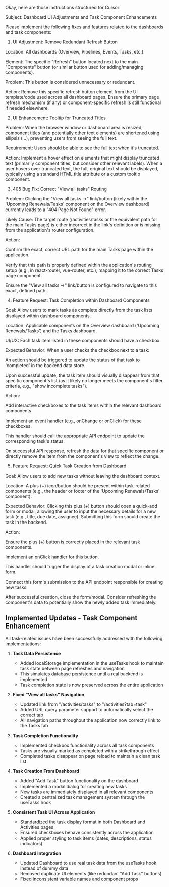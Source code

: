 Okay, here are those instructions structured for Cursor:

Subject: Dashboard UI Adjustments and Task Component Enhancements

Please implement the following fixes and features related to the dashboards and task components:

1. UI Adjustment: Remove Redundant Refresh Button

Location: All dashboards (Overview, Pipelines, Events, Tasks, etc.).

Element: The specific "Refresh" button located next to the main "Components" button (or similar button used for adding/managing components).

Problem: This button is considered unnecessary or redundant.

Action: Remove this specific refresh button element from the UI template/code used across all dashboard pages. Ensure the primary page refresh mechanism (if any) or component-specific refresh is still functional if needed elsewhere.

2. UI Enhancement: Tooltip for Truncated Titles

Problem: When the browser window or dashboard area is resized, component titles (and potentially other text elements) are shortened using ellipsis (...), preventing users from seeing the full text.

Requirement: Users should be able to see the full text when it's truncated.

Action: Implement a hover effect on elements that might display truncated text (primarily component titles, but consider other relevant labels). When a user hovers over truncated text, the full, original text should be displayed, typically using a standard HTML title attribute or a custom tooltip component.

3. 405 Bug Fix: Correct "View all tasks" Routing

Problem: Clicking the "View all tasks →" link/button (likely within the 'Upcoming Renewals/Tasks' component on the Overview dashboard) currently leads to a "404 Page Not Found" error.

Likely Cause: The target route (/activities/tasks or the equivalent path for the main Tasks page) is either incorrect in the link's definition or is missing from the application's router configuration.

Action:

Confirm the exact, correct URL path for the main Tasks page within the application.

Verify that this path is properly defined within the application's routing setup (e.g., in react-router, vue-router, etc.), mapping it to the correct Tasks page component.

Ensure the "View all tasks →" link/button is configured to navigate to this exact, defined path.

4. Feature Request: Task Completion within Dashboard Components

Goal: Allow users to mark tasks as complete directly from the task lists displayed within dashboard components.

Location: Applicable components on the Overview dashboard ('Upcoming Renewals/Tasks') and the Tasks dashboard.

UI/UX: Each task item listed in these components should have a checkbox.

Expected Behavior: When a user checks the checkbox next to a task:

An action should be triggered to update the status of that task to 'completed' in the backend data store.

Upon successful update, the task item should visually disappear from that specific component's list (as it likely no longer meets the component's filter criteria, e.g., "show incomplete tasks").

Action:

Add interactive checkboxes to the task items within the relevant dashboard components.

Implement an event handler (e.g., onChange or onClick) for these checkboxes.

This handler should call the appropriate API endpoint to update the corresponding task's status.

On successful API response, refresh the data for that specific component or directly remove the item from the component's view to reflect the change.

5. Feature Request: Quick Task Creation from Dashboard

Goal: Allow users to add new tasks without leaving the dashboard context.

Location: A plus (+) icon/button should be present within task-related components (e.g., the header or footer of the 'Upcoming Renewals/Tasks' component).

Expected Behavior: Clicking this plus (+) button should open a quick-add form or modal, allowing the user to input the necessary details for a new task (e.g., title, due date, assignee). Submitting this form should create the task in the backend.

Action:

Ensure the plus (+) button is correctly placed in the relevant task components.

Implement an onClick handler for this button.

This handler should trigger the display of a task creation modal or inline form.

Connect this form's submission to the API endpoint responsible for creating new tasks.

After successful creation, close the form/modal. Consider refreshing the component's data to potentially show the newly added task immediately.

## Implemented Updates - Task Component Enhancement

All task-related issues have been successfully addressed with the following implementations:

1. **Task Data Persistence**
   - Added localStorage implementation in the useTasks hook to maintain task state between page refreshes and navigation
   - This simulates database persistence until a real backend is implemented
   - Task completion state is now preserved across the entire application

2. **Fixed "View all tasks" Navigation**
   - Updated link from "/activities/tasks" to "/activities?tab=task"
   - Added URL query parameter support to automatically select the correct tab
   - All navigation paths throughout the application now correctly link to the Tasks tab

3. **Task Completion Functionality**
   - Implemented checkbox functionality across all task components
   - Tasks are visually marked as completed with a strikethrough effect
   - Completed tasks disappear on page reload to maintain a clean task list

4. **Task Creation From Dashboard**
   - Added "Add Task" button functionality on the dashboard
   - Implemented a modal dialog for creating new tasks
   - New tasks are immediately displayed in all relevant components
   - Created a centralized task management system through the useTasks hook

5. **Consistent Task UI Across Application**
   - Standardized the task display format in both Dashboard and Activities pages
   - Ensured checkboxes behave consistently across the application
   - Applied proper styling to task items (dates, descriptions, status indicators)

6. **Dashboard Integration**
   - Updated Dashboard to use real task data from the useTasks hook instead of dummy data
   - Removed duplicate UI elements (like redundant "Add Task" buttons)
   - Fixed inconsistent variable names and component props